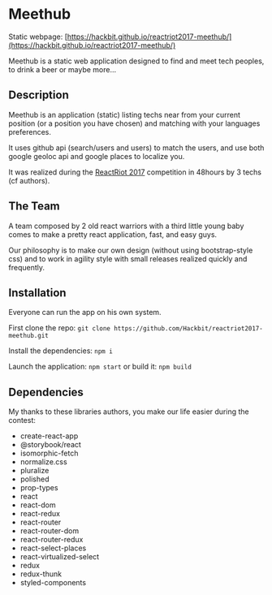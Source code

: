 # Meethub

Static webpage: [https://hackbit.github.io/reactriot2017-meethub/](https://hackbit.github.io/reactriot2017-meethub/)

Meethub is a static web application designed to find and meet tech peoples, to drink a beer or maybe more...

## Description

Meethub is an application (static) listing techs near from your current position (or a position you have chosen) and matching with your languages preferences.

It uses github api (search/users and users) to match the users, and use both google geoloc api and google places to localize you.

It was realized during the [ReactRiot 2017](https://www.reactriot.com/) competition in 48hours by 3 techs (cf authors).

## The Team

A team composed by 2 old react warriors with a third little young baby comes to make a pretty react application, fast, and easy guys.

Our philosophy is to make our own design (without using bootstrap-style css) and to work in agility style with small releases realized quickly and frequently.

## Installation

Everyone can run the app on his own system.

First clone the repo:  `git clone https://github.com/Hackbit/reactriot2017-meethub.git`

Install the dependencies:  `npm i`

Launch the application:  `npm start` or build it: `npm build`

## Dependencies

My thanks to these libraries authors, you make our life easier during the contest:

- create-react-app
- @storybook/react
- isomorphic-fetch
- normalize.css
- pluralize
- polished
- prop-types
- react
- react-dom
- react-redux
- react-router
- react-router-dom
- react-router-redux
- react-select-places
- react-virtualized-select
- redux
- redux-thunk
- styled-components
